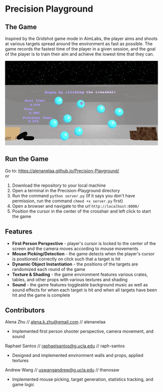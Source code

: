 # Precision Playground

## The Game <br>
Inspired by the Gridshot game mode in AimLabs, the player aims and shoots at various targets spread around the environment as fast as possible. The game records the fastest time of the player in a given session, and the goal of the player is to train their aim and achieve the lowest time that they can.

![Precision Playground](https://github.com/alenanelaa/Precision-Playground/blob/master/demo.gif)

## Run the Game

Go to: https://alenanelaa.github.io/Precision-Playground/ <br>
or
1. Download the repository to your local machine
2. Open a terminal in the Precision-Playground directory
3. Run the command `python server.py` (If it says you don't have permission, run the command `chmod +x server.py` first)
4. Open a browser and navigate to the url `http://localhost:8000/`
5. Position the cursor in the center of the crosshair and left click to start the game

## Features
* **First Person Perspective** - player's cursor is locked to the center of the screen and the camera moves according to mouse movements
* **Mouse Picking/Detection** - the game detects when the player's cursor is positioned correctly on click such that a target is hit
* **Dynamic Object Instantiation** - the positions of the targets are randomized each round of the game
* **Texture & Shading** - the game environment features various crates, tables, and other props with various textures and shading
* **Sound** - the game features toggleable background music as well as sound effects for when each target is hit and when all targets have been hit and the game is complete

## Contributors

Alena Zhu // alena.k.zhu@gmail.com // alenanelaa
- Implemented first person shooter perspective, camera movement, and sound

Raphael Santos // raphaelsantos@g.ucla.edu // raph-santos
- Designed and implemented environment walls and props, applied textures

Andrew Wang // uswangandrew@g.ucla.edu // thanosaw
- Implemented mouse picking, target generation, statistics tracking, and game logic
